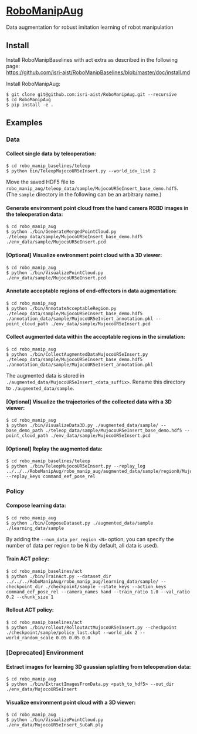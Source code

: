 # [RoboManipAug](https://github.com/isri-aist/RoboManipAug)
Data augmentation for robust imitation learning of robot manipulation

## Install
Install RoboManipBaselines with act extra as described in the following page:  
https://github.com/isri-aist/RoboManipBaselines/blob/master/doc/install.md

Install RoboManipAug:
```console
$ git clone git@github.com:isri-aist/RoboManipAug.git --recursive
$ cd RoboManipAug
$ pip install -e .
```

## Examples
### Data
#### Collect single data by teleoperation:
```console
$ cd robo_manip_baselines/teleop
$ python bin/TeleopMujocoUR5eInsert.py --world_idx_list 2
```

Move the saved HDF5 file to `robo_manip_aug/teleop_data/sample/MujocoUR5eInsert_base_demo.hdf5`.  
(The `sample` directory in the following can be an arbitrary name.)

#### Generate environment point cloud from the hand camera RGBD images in the teleoperation data:
```console
$ cd robo_manip_aug
$ python ./bin/GenerateMergedPointCloud.py ./teleop_data/sample/MujocoUR5eInsert_base_demo.hdf5 ./env_data/sample/MujocoUR5eInsert.pcd
```

#### [Optional] Visualize environment point cloud with a 3D viewer:
```console
$ cd robo_manip_aug
$ python ./bin/VisualizePointCloud.py ./env_data/sample/MujocoUR5eInsert.pcd
```

#### Annotate acceptable regions of end-effectors in data augmentation:
```console
$ cd robo_manip_aug
$ python ./bin/AnnotateAcceptableRegion.py ./teleop_data/sample/MujocoUR5eInsert_base_demo.hdf5 ./annotation_data/sample/MujocoUR5eInsert_annotation.pkl --point_cloud_path ./env_data/sample/MujocoUR5eInsert.pcd
```

#### Collect augmented data within the acceptable regions in the simulation:
```console
$ cd robo_manip_aug
$ python ./bin/CollectAugmentedDataMujocoUR5eInsert.py ./teleop_data/sample/MujocoUR5eInsert_base_demo.hdf5 ./annotation_data/sample/MujocoUR5eInsert_annotation.pkl
```

The augmented data is stored in `./augmented_data/MujocoUR5eInsert_<data_suffix>`. Rename this directory to `./augmented_data/sample`.

#### [Optional] Visualize the trajectories of the collected data with a 3D viewer:
```console
$ cd robo_manip_aug
$ python ./bin/VisualizeData3D.py ./augmented_data/sample/ --base_demo_path ./teleop_data/sample/MujocoUR5eInsert_base_demo.hdf5 --point_cloud_path ./env_data/sample/MujocoUR5eInsert.pcd
```

#### [Optional] Replay the augmented data:
```console
$ cd robo_manip_baselines/teleop
$ python ./bin/TeleopMujocoUR5eInsert.py --replay_log ../../../RoboManipAug/robo_manip_aug/augmented_data/sample/region0/MujocoUR5eInsert_base_demo_Augmented_000_00.hdf5 --replay_keys command_eef_pose_rel
```

### Policy
#### Compose learning data:
```console
$ cd robo_manip_aug
$ python ./bin/ComposeDataset.py ./augmented_data/sample ./learning_data/sample
```

By adding the `--num_data_per_region <N>` option, you can specify the number of data per region to be N (by default, all data is used).

#### Train ACT policy:
```console
$ cd robo_manip_baselines/act
$ python ./bin/TrainAct.py --dataset_dir ../../../RoboManipAug/robo_manip_aug/learning_data/sample/ --checkpoint_dir ./checkpoint/sample --state_keys --action_keys command_eef_pose_rel --camera_names hand --train_ratio 1.0 --val_ratio 0.2 --chunk_size 1
```

#### Rollout ACT policy:
```console
$ cd robo_manip_baselines/act
$ python ./bin/rollout/RolloutActMujocoUR5eInsert.py --checkpoint ./checkpoint/sample/policy_last.ckpt --world_idx 2 --world_random_scale 0.05 0.05 0.0
```

### [Deprecated] Environment
#### Extract images for learning 3D gaussian splatting from teleoperation data:
```console
$ cd robo_manip_aug
$ python ./bin/ExtractImagesFromData.py <path_to_hdf5> --out_dir ./env_data/MujocoUR5eInsert
```

#### Visualize environment point cloud with a 3D viewer:
```console
$ cd robo_manip_aug
$ python ./bin/VisualizePointCloud.py ./env_data/MujocoUR5eInsert_SuGaR.ply
```
